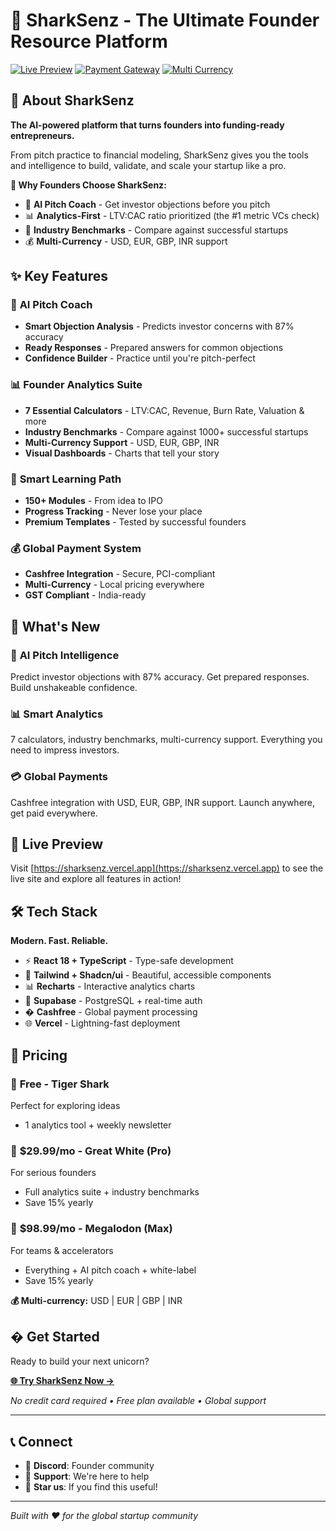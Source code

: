 # 🦈 SharkSenz - The Ultimate Founder Resource Platform

[![Live Preview](https://img.shields.io/badge/Preview-Live%20Site-blue?style=for-the-badge)](https://sharksenz.vercel.app)
[![Payment Gateway](https://img.shields.io/badge/Payment-Cashfree-orange?style=for-the-badge)](https://cashfree.com)
[![Multi Currency](https://img.shields.io/badge/Multi--Currency-USD%20%7C%20EUR%20%7C%20GBP%20%7C%20INR-green?style=for-the-badge)](#)

## 🚀 About SharkSenz

**The AI-powered platform that turns founders into funding-ready entrepreneurs.**

From pitch practice to financial modeling, SharkSenz gives you the tools and intelligence to build, validate, and scale your startup like a pro.

**🎯 Why Founders Choose SharkSenz:**
- 🤖 **AI Pitch Coach** - Get investor objections before you pitch
- 📊 **Analytics-First** - LTV:CAC ratio prioritized (the #1 metric VCs check)
- 🎯 **Industry Benchmarks** - Compare against successful startups
- 💰 **Multi-Currency** - USD, EUR, GBP, INR support

## ✨ Key Features

### 🤖 **AI Pitch Coach**
- **Smart Objection Analysis** - Predicts investor concerns with 87% accuracy
- **Ready Responses** - Prepared answers for common objections
- **Confidence Builder** - Practice until you're pitch-perfect

### 📊 **Founder Analytics Suite**
- **7 Essential Calculators** - LTV:CAC, Revenue, Burn Rate, Valuation & more
- **Industry Benchmarks** - Compare against 1000+ successful startups
- **Multi-Currency Support** - USD, EUR, GBP, INR
- **Visual Dashboards** - Charts that tell your story

### 🎯 **Smart Learning Path**
- **150+ Modules** - From idea to IPO
- **Progress Tracking** - Never lose your place
- **Premium Templates** - Tested by successful founders

### 💰 **Global Payment System**
- **Cashfree Integration** - Secure, PCI-compliant
- **Multi-Currency** - Local pricing everywhere
- **GST Compliant** - India-ready

## 🚀 What's New

### 🤖 **AI Pitch Intelligence**
Predict investor objections with 87% accuracy. Get prepared responses. Build unshakeable confidence.

### 📊 **Smart Analytics**
7 calculators, industry benchmarks, multi-currency support. Everything you need to impress investors.

### 💳 **Global Payments**
Cashfree integration with USD, EUR, GBP, INR support. Launch anywhere, get paid everywhere.

## 🔗 Live Preview

Visit [https://sharksenz.vercel.app](https://sharksenz.vercel.app) to see the live site and explore all features in action!

## 🛠️ Tech Stack

**Modern. Fast. Reliable.**

- ⚡ **React 18 + TypeScript** - Type-safe development
- 🎨 **Tailwind + Shadcn/ui** - Beautiful, accessible components  
- 📊 **Recharts** - Interactive analytics charts
- 💾 **Supabase** - PostgreSQL + real-time auth
- � **Cashfree** - Global payment processing
- 🌐 **Vercel** - Lightning-fast deployment

## 💎 Pricing

### 🦈 **Free** - Tiger Shark
Perfect for exploring ideas
- 1 analytics tool + weekly newsletter

### 🦈 **$29.99/mo** - Great White (Pro) 
For serious founders
- Full analytics suite + industry benchmarks
- Save 15% yearly

### 🦈 **$98.99/mo** - Megalodon (Max)
For teams & accelerators  
- Everything + AI pitch coach + white-label
- Save 15% yearly

**💰 Multi-currency:** USD | EUR | GBP | INR

## � Get Started

Ready to build your next unicorn? 

**[🌐 Try SharkSenz Now →](https://sharksenz.vercel.app)**

*No credit card required • Free plan available • Global support*

---

## 📞 Connect

- 💬 **Discord**: Founder community
- 📧 **Support**: We're here to help
- 🌟 **Star us**: If you find this useful!

---

*Built with ❤️ for the global startup community*